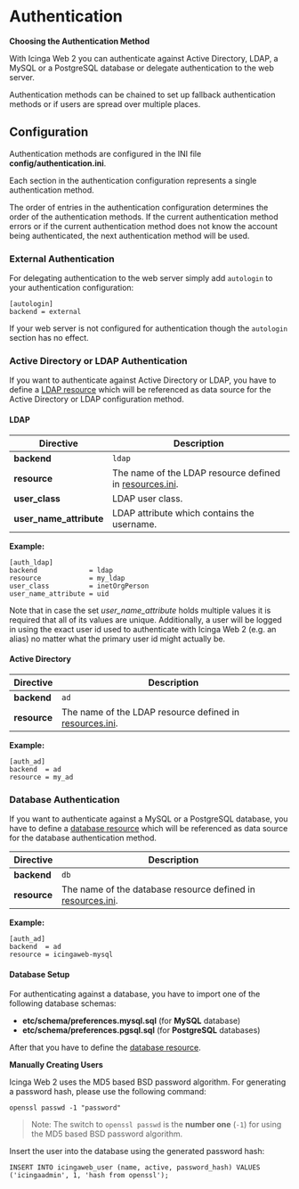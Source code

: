 # <a id="authentication"></a> Authentication

**Choosing the Authentication Method**

With Icinga Web 2 you can authenticate against Active Directory, LDAP, a MySQL or a PostgreSQL database or delegate
authentication to the web server.

Authentication methods can be chained to set up fallback authentication methods
or if users are spread over multiple places.

## <a id="authentication-configuration"></a> Configuration

Authentication methods are configured in the INI file **config/authentication.ini**.

Each section in the authentication configuration represents a single authentication method.

The order of entries in the authentication configuration determines the order of the authentication methods.
If the current authentication method errors or if the current authentication method does not know the account being
authenticated, the next authentication method will be used.

### <a id="authentication-configuration-external-authentication"></a> External Authentication

For delegating authentication to the web server simply add `autologin` to your authentication configuration:

````
[autologin]
backend = external
````

If your web server is not configured for authentication though the `autologin` section has no effect.

### <a id="authentication-configuration-ad-or-ldap-authentication"></a> Active Directory or LDAP Authentication

If you want to authenticate against Active Directory or LDAP, you have to define a
[LDAP resource](#resources-configuration-ldap) which will be referenced as data source for the Active Directory
or LDAP configuration method.

#### <a id="authentication-configuration-ldap-authentication"></a> LDAP

Directive               | Description
------------------------|------------
**backend**             | `ldap`
**resource**            | The name of the LDAP resource defined in [resources.ini](resources).
**user_class**          | LDAP user class.
**user_name_attribute** | LDAP attribute which contains the username.

**Example:**

```
[auth_ldap]
backend             = ldap
resource            = my_ldap
user_class          = inetOrgPerson
user_name_attribute = uid
```

Note that in case the set *user_name_attribute* holds multiple values it is required that all of its
values are unique. Additionally, a user will be logged in using the exact user id used to authenticate
with Icinga Web 2 (e.g. an alias) no matter what the primary user id might actually be.

#### <a id="authentication-configuration-ad-authentication"></a> Active Directory

Directive               | Description
------------------------|------------
**backend**             | `ad`
**resource**            | The name of the LDAP resource defined in [resources.ini](resources).

**Example:**

```
[auth_ad]
backend  = ad
resource = my_ad
```

### <a id="authentication-configuration-db-authentication"></a> Database Authentication

If you want to authenticate against a MySQL or a PostgreSQL database, you have to define a
[database resource](#resources-configuration-database) which will be referenced as data source for the database
authentication method.

Directive               | Description
------------------------|------------
**backend**             | `db`
**resource**            | The name of the database resource defined in [resources.ini](resources).

**Example:**

```
[auth_ad]
backend  = ad
resource = icingaweb-mysql
```

#### <a id="authentication-configuration-db-setup"></a> Database Setup

For authenticating against a database, you have to import one of the following database schemas:

* **etc/schema/preferences.mysql.sql** (for **MySQL** database)
* **etc/schema/preferences.pgsql.sql** (for **PostgreSQL** databases)

After that you have to define the [database resource](#resources-configuration-database).

**Manually Creating Users**

Icinga Web 2 uses the MD5 based BSD password algorithm. For generating a password hash, please use the following
command:

````
openssl passwd -1 "password"
````

> Note: The switch to `openssl passwd` is the **number one** (`-1`) for using the MD5 based BSD password algorithm.

Insert the user into the database using the generated password hash:

````
INSERT INTO icingaweb_user (name, active, password_hash) VALUES ('icingaadmin', 1, 'hash from openssl');
````
